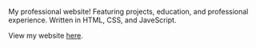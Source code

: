 <p>My professional website! Featuring projects, education, and professional experience. Written in HTML, CSS, and JaveScript.</p>
<p>View my website <a href='https://briannavance.com'>here</a>.</p>
